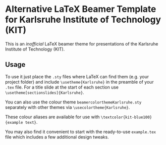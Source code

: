 # Alternative LaTeX Beamer Template for Karlsruhe Institute of Technology (KIT)

This is an *inofficial* LaTeX beamer theme for presentations of the Karlsruhe Institute of Technology (KIT).

## Usage

To use it just place the `.sty` files where LaTeX can find them (e.g. your project folder) and include `\usetheme{Karlsruhe}` in the preamble of your `.tex` file. For a title slide at the start of each section use `\usetheme[sectionslides]{Karlsruhe}`.

You can also use the colour theme `beamercolorthemeKarlsruhe.sty` separately with other themes via `\usecolortheme{Karlsruhe}`.

These colour aliases are available for use with `\textcolor{kit-blue100}{example text}`. 

You may also find it convenient to start with the ready-to-use `example.tex` file which includes a few additional design tweaks. 
